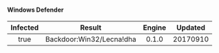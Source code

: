 #### Windows Defender
| Infected      | Result      | Engine      | Updated      |
|:-------------:|:-----------:|:-----------:|:------------:|
| true | Backdoor:Win32/Lecna!dha | 0.1.0 | 20170910 |

